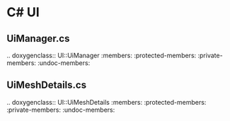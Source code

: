 # C# UI

## UiManager.cs

.. doxygenclass:: UI::UiManager
   :members:
   :protected-members:
   :private-members:
   :undoc-members:

## UiMeshDetails.cs

.. doxygenclass:: UI::UiMeshDetails
   :members:
   :protected-members:
   :private-members:
   :undoc-members:
